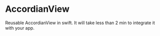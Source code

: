 # AccordianView
Reusable AccordianView in swift. It will take less than 2 min to integrate it with your app.
